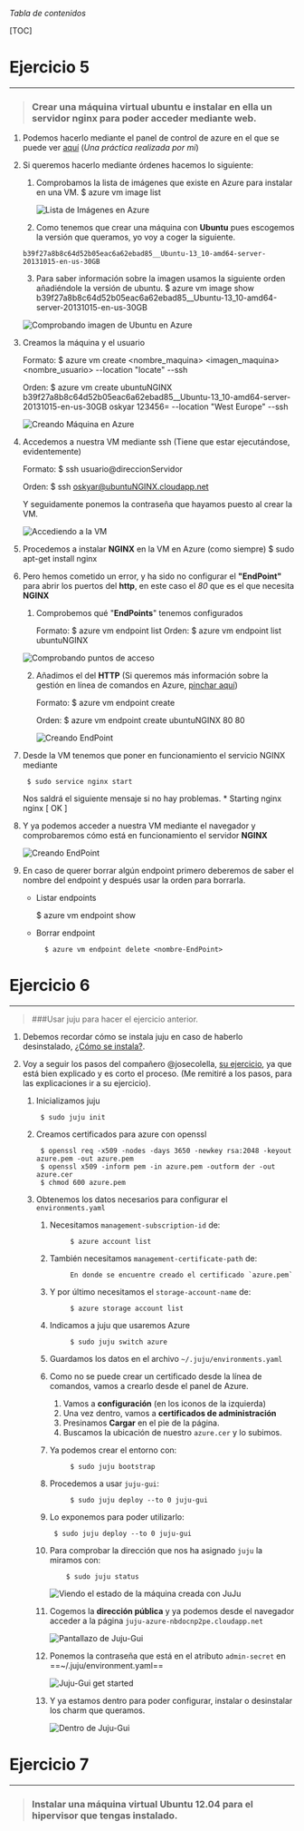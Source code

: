 _Tabla de contenidos_

[TOC]

# Ejercicio 5
-------------

> ### Crear una máquina virtual ubuntu e instalar en ella un servidor nginx para poder acceder mediante web.

1. Podemos hacerlo mediante el panel de control de azure en el que se puede ver [aquí](https://github.com/oskyar/Practica3-VirtualMachine/blob/master/documentacion/documentacion.md#1-empezaremos-creando-la-m%C3%A1quina-virtual-desde-la-p%C3%A1gina-de-azure-ya-que-es-m%C3%A1s-atractivo-e-intuitivo) (*Una práctica realizada por mi*)
2. Si queremos hacerlo mediante órdenes hacemos lo siguiente:
	
	1. Comprobamos la lista de imágenes que existe en Azure para instalar en una VM.
            $ azure vm image list

		![Lista de Imágenes en Azure](https://raw.github.com/oskyar/InfraestructuraVirtual/master/Tema5/img/ej5-1.ListaImagenesAzure.png)
        
    2. Como tenemos que crear una máquina con **Ubuntu** pues escogemos la versión que queramos, yo voy a coger la siguiente.
    
    `b39f27a8b8c64d52b05eac6a62ebad85__Ubuntu-13_10-amd64-server-20131015-en-us-30GB`
	
	3. Para saber información sobre la imagen usamos la siguiente orden añadiéndole la versión de ubuntu.
			$ azure vm image show b39f27a8b8c64d52b05eac6a62ebad85__Ubuntu-13_10-amd64-server-20131015-en-us-30GB

	![Comprobando imagen de Ubuntu en Azure](https://raw.github.com/oskyar/InfraestructuraVirtual/master/Tema5/img/ej5-2.ComprobandoImagen.png)

3. Creamos la máquina y el usuario

	Formato:
        	$ azure vm create <nombre_maquina> <imagen_maquina> <nombre_usuario> <clave> --location "locate" --ssh

	Orden:
        	$ azure vm create ubuntuNGINX b39f27a8b8c64d52b05eac6a62ebad85__Ubuntu-13_10-amd64-server-20131015-en-us-30GB oskyar 123456= --location "West Europe" --ssh

	![Creando Máquina en Azure](https://raw.github.com/oskyar/InfraestructuraVirtual/master/Tema5/img/ej5-3.CreandoMaquina.png)
    
4. Accedemos a nuestra VM mediante ssh (Tiene que estar ejecutándose, evidentemente)
	
    Formato:
    	$ ssh usuario@direccionServidor
    
    Orden:
    	$ ssh oskyar@ubuntuNGINX.cloudapp.net
        
    Y seguidamente ponemos la contraseña que hayamos puesto al crear la VM.
    
    ![Accediendo a la VM](https://raw.github.com/oskyar/InfraestructuraVirtual/master/Tema5/img/ej5-4.AccediendoVM.png)

5. Procedemos a instalar **NGINX** en la VM en Azure (como siempre)
		$ sudo apt-get install nginx

6. Pero hemos cometido un error, y ha sido no configurar el **"EndPoint"** para abrir los puertos del **http**, en este caso el *80* que es el que necesita **NGINX**

	1. Comprobemos qué "**EndPoints**" tenemos configurados
        
        Formato:
				$ azure vm endpoint list <nombreMaquina>
        Orden:
                $ azure vm endpoint list ubuntuNGINX

	 ![Comprobando puntos de acceso](https://raw.github.com/oskyar/InfraestructuraVirtual/master/Tema5/img/ej5-5.ComprobandoEndPoints.png)
 
	2. Añadimos el del **HTTP** (Si queremos más información sobre la gestión en línea de comandos en Azure, [pinchar aquí](http://www.windowsazure.com/en-us/documentation/articles/command-line-tools/)) 

		Formato:
        	$ azure vm endpoint create <nombre-maquina> <Puerto Publico> <Puerto Privado>
            
		Orden:
			$ azure vm endpoint create ubuntuNGINX 80 80
            
        ![Creando EndPoint](https://raw.github.com/oskyar/InfraestructuraVirtual/master/Tema5/img/ej5-6.CreandoEndPoint.png)
        
7. Desde la VM tenemos que poner en funcionamiento el servicio NGINX mediante

		$ sudo service nginx start
        
	Nos saldrá el siguiente mensaje si no hay problemas.
        * Starting nginx nginx                           [ OK ]
       
8. Y ya podemos acceder a nuestra VM mediante el navegador y comprobaremos cómo está en funcionamiento el servidor **NGINX**

	![Creando EndPoint](https://raw.github.com/oskyar/InfraestructuraVirtual/master/Tema5/img/ej5-7.ComprobandoNGINXenNavegador.png)

10. En caso de querer borrar algún endpoint primero deberemos de saber el nombre del endpoint y después usar la orden para borrarla.

    * Listar endpoints

       	 $ azure vm endpoint show <nombreMaquina>

    * Borrar endpoint

        	$ azure vm endpoint delete <nombre-EndPoint>



# Ejercicio 6
-------------

> ###Usar juju para hacer el ejercicio anterior.

1. Debemos recordar cómo se instala juju en caso de haberlo desinstalado, [¿Cómo se instala?](https://github.com/oskyar/InfraestructuraVirtual/blob/master/Tema3/Ejercicios6y7.md#ejercicio-6).

2. Voy a seguir los pasos del compañero @josecolella, [su ejercicio](https://github.com/josecolella/GII-2013/blob/master/Ejercicios/13012014/Clase13012014(JoseColella).md#ejercicio-6), ya que está bien explicado y es corto el proceso. (Me remitiré a los pasos, para las explicaciones ir a su ejercicio).
	
	1. Inicializamos juju
	
    		$ sudo juju init
            
    2. Creamos certificados para azure con openssl
    
    		$ openssl req -x509 -nodes -days 3650 -newkey rsa:2048 -keyout azure.pem -out azure.pem
            $ openssl x509 -inform pem -in azure.pem -outform der -out azure.cer
            $ chmod 600 azure.pem
            
     3. Obtenemos los datos necesarios para configurar el `environments.yaml`
     	
     	1. Necesitamos `management-subscription-id` de:
     		
            		$ azure account list
                    
        2. También necesitamos `management-certificate-path` de:
        
        			En donde se encuentre creado el certificado `azure.pem`

		3. Y por último necesitamos el `storage-account-name` de:
		
        			$ azure storage account list
                
		4. Indicamos a juju que usaremos Azure
		 
					$ sudo juju switch azure

		5. Guardamos los datos en el archivo `~/.juju/environments.yaml`
		
        6. Como no se puede crear un certificado desde la línea de comandos, vamos a crearlo desde el panel de Azure.
       
         	1. Vamos a **configuración** (en los iconos de la izquierda)
        	2. Una vez dentro, vamos a **certificados de administración**
        	3. Presinamos **Cargar** en el pie de la página.
        	4. Buscamos la ubicación de nuestro `azure.cer` y lo subimos.
        	
		7. Ya podemos crear el entorno con:
				
					$ sudo juju bootstrap
                    
		8. Procedemos a usar `juju-gui`:

					$ sudo juju deploy --to 0 juju-gui

		9. Lo exponemos para poder utilizarlo:
       
       			$ sudo juju deploy --to 0 juju-gui

		10. Para comprobar la dirección que nos ha asignado `juju` la miramos con:

					$ sudo juju status
                
            ![Viendo el estado de la máquina creada con JuJu](https://raw.github.com/oskyar/InfraestructuraVirtual/master/Tema5/img/ej6-1.JujuStatus.png)
            
        11. Cogemos la **dirección pública** y ya podemos desde el navegador acceder a la página `juju-azure-nbdocnp2pe.cloudapp.net`

			![Pantallazo de Juju-Gui](https://raw.github.com/oskyar/InfraestructuraVirtual/master/Tema5/img/ej6-2.PantallaJujuGui.png)
            
        12. Ponemos la contraseña que está en el atributo `admin-secret` en ==~/.juju/environment.yaml==
        
        	![Juju-Gui get started](https://raw.github.com/oskyar/InfraestructuraVirtual/master/Tema5/img/ej6-3.JujuGetStarted.png)
            
        13. Y ya estamos dentro para poder configurar, instalar o desinstalar los charm que queramos.
        
        	![Dentro de Juju-Gui](https://raw.github.com/oskyar/InfraestructuraVirtual/master/Tema5/img/ej6-4.juju-gui.png)
		
# Ejercicio 7
-------------

> ### Instalar una máquina virtual Ubuntu 12.04 para el hipervisor que tengas instalado.